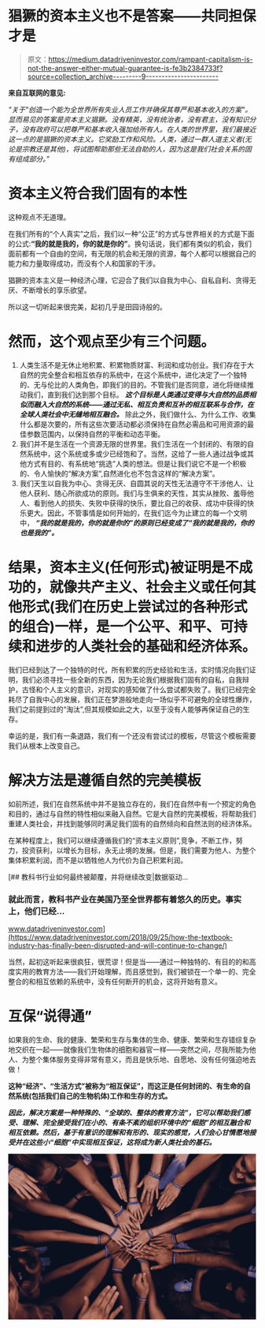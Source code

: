 # 猖獗的资本主义也不是答案——共同担保才是

> 原文：<https://medium.datadriveninvestor.com/rampant-capitalism-is-not-the-answer-either-mutual-guarantee-is-fe3b2384733f?source=collection_archive---------9----------------------->

**来自互联网的意见:**

*"关于"创造一个能为全世界所有失业人员工作并确保其尊严和基本收入的方案"。显而易见的答案是资本主义猖獗。没有精英，没有统治者，没有君主，没有知识分子，没有政府可以把尊严和基本收入强加给所有人。在人类的世界里，我们最接近这一点的是猖獗的资本主义。它奖励工作和风险。人类，通过一群人道主义者(无论是宗教还是其他)，将试图帮助那些无法自助的人，因为这是我们社会关系的固有组成部分。”*

# 资本主义符合我们固有的本性

这种观点不无道理。

在我们所有的“个人真实”之后，我们以一种“公正”的方式与世界相关的方式是下面的公式:**“我的就是我的，你的就是你的”**。换句话说，我们都有类似的机会，我们面前都有一个自由的空间，有无限的机会和无限的资源，每个人都可以根据自己的能力和力量取得成功，而没有个人和国家的干涉。

猖獗的资本主义是一种经济心理，它迎合了我们以自我为中心、自私自利、贪得无厌、不断增长的享乐欲望。

所以这一切听起来很完美，起初几乎是田园诗般的。

# 然而，这个观点至少有三个问题。

1.  人类生活不是无休止地积累、积累物质财富、利润和成功创业。我们存在于大自然的完全整合和相互依存的系统中，在这个系统中，进化决定了一个独特的、无与伦比的人类角色，即我们的目的。不管我们是否同意，进化将继续推动我们，直到我们达到那个目标。 ***这个目标是人类通过变得与大自然的品质相似而融入大自然的系统——通过无私、相互负责和互补的相互联系与合作，在全球人类社会中无缝地相互融合。*** 除此之外，我们做什么、为什么工作、收集什么都是次要的，所有这些次要活动都必须保持在自然必需品和可用资源的最佳参数范围内，以保持自然的平衡和动态平衡。
2.  我们并不是生活在一个资源无限的世界里。我们生活在一个封闭的、有限的自然系统中，这个系统或多或少已经饱和了。当然，这给了一些人通过战争或其他方式有目的、有系统地“挑选”人类的想法。但是让我们说它不是一个积极的、令人愉快的“解决方案”,自然进化也不包含这样的“解决方案”。
3.  我们天生以自我为中心、贪得无厌、自圆其说的天性无法遵守不干涉他人、让他人获利、随心所欲成功的原则。我们与生俱来的天性，其实从挫败、羞辱他人、看到他人的损失、失败中获得的快乐，要比自己的收获、成功中获得的快乐更大。因此，不管事情是如何开始的，在我们迄今为止建立的每一个文明中， ***“我的就是我的，你的就是你的”的原则已经变成了“我的就是我的，你的也是我的”。***

# 结果，资本主义(任何形式)被证明是不成功的，就像共产主义、社会主义或任何其他形式(我们在历史上尝试过的各种形式的组合)一样，是一个公平、和平、可持续和进步的人类社会的基础和经济体系。

我们已经到达了一个独特的时代，所有积累的历史经验和生活，实时情况向我们证明，我们必须寻找一些全新的东西，因为无论我们根据我们固有的自私，自我辩护，古怪和个人主义的意识，对现实的感知做了什么尝试都失败了。我们已经完全耗尽了自我中心的发展，我们正在梦游般地走向一场似乎不可避免的全球性爆炸，我们之前提到过的“淘汰”,但其规模如此之大，以至于没有人能够再保证自己的生存。

幸运的是，我们有一条退路，我们有一个还没有尝试过的模板，尽管这个模板需要我们从根本上改变自己。

# 解决方法是遵循自然的完美模板

如前所述，我们在自然系统中并不是独立存在的，我们在自然中有一个预定的角色和目的，通过与自然的特性相似来融入自然。它是大自然的完美模板，将帮助我们重建人类社会，并找到能够同时满足我们固有的自然倾向和自然法则的经济体系。

在某种程度上，我们可以继续遵循我们的“资本主义原则”,竞争，不断工作，努力，投资获利，以增长为目标，永无止境的发展。但是，我们需要为他人、为整个集体积累利润，而不是以牺牲他人为代价为自己积累利润。

[](https://www.datadriveninvestor.com/2018/09/25/how-the-textbook-industry-has-finally-been-disrupted-and-will-continue-to-change/) [## 教科书行业如何最终被颠覆，并将继续改变|数据驱动…

### 就此而言，教科书产业在美国乃至全世界都有着悠久的历史。事实上，他们已经…

www.datadriveninvestor.com](https://www.datadriveninvestor.com/2018/09/25/how-the-textbook-industry-has-finally-been-disrupted-and-will-continue-to-change/) 

当然，起初这听起来很疯狂，很荒谬！但是当——通过一种独特的、有目的的和高度实用的教育方法——我们开始理解，而且感觉到，我们被锁在一个单一的、完全整合的和相互依赖的系统中，没有任何断开的机会，这将开始有意义。

# 互保“说得通”

如果我的生命、我的健康、繁荣和生存与集体的生命、健康、繁荣和生存错综复杂地交织在一起——就像我们生物体的细胞和器官一样——突然之间，尽我所能为他人、为整个集体服务变得非常有意义，而且是快乐地、自愿地、没有任何强迫地去做！

**这种“经济”、“生活方式”被称为“相互保证”，而这正是任何封闭的、有生命的自然系统(包括我们自己的生物机体)工作和生存的方式。**

***因此，解决方案是一种特殊的、“全球的、整体的教育方法”，它可以帮助我们感受、理解、完全接受我们在小的、有条不紊的组织环境中的“细胞”的相互融合和相互依赖。然后，基于有意识的理解和有形的、现实的感觉，人们会心甘情愿地接受并在这些小“细胞”中实现相互保证，这将成为新人类社会的基石。***

![](img/2e0b54ec5917211cb0e295da1162dbb4.png)